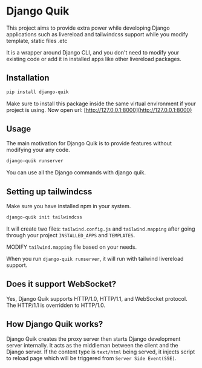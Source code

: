 # Django Quik

This project aims to provide extra power while developing Django applications such as livereload and tailwindcss support
while you modify template, static files .etc

It is a wrapper around Django CLI, and you don't need to modify your existing code or add it in installed apps
like other livereload packages.

## Installation

```bash
pip install django-quik
```

Make sure to install this package inside the same virtual environment if your project is using.
Now open url: [http://127.0.0.1:8000](http://127.0.0.1:8000)

## Usage

The main motivation for Django Quik is to provide features without modifying your any code.

```bash
django-quik runserver
```

You can use all the Django commands with django quik.

## Setting up tailwindcss

Make sure you have installed npm in your system.

```bash
django-quik init tailwindcss
```

It will create two files: `tailwind.config.js` and `tailwind.mapping` after going through your
project `INSTALLED_APPS` and `TEMPLATES`.

MODIFY `tailwind.mapping` file based on your needs.

When you run `django-quik runserver`, it will run with tailwind livereload support.

## Does it support WebSocket?

Yes, Django Quik supports HTTP/1.0, HTTP/1.1, and WebSocket protocol. The HTTP/1.1 is overridden to HTTP/1.0.

## How Django Quik works?

Django Quik creates the proxy server then starts Django development server internally. It acts as the middleman between
the client and the Django server. If the content type is `text/html` being served, it injects script to reload page
which will be triggered from `Server Side Event(SSE)`.


